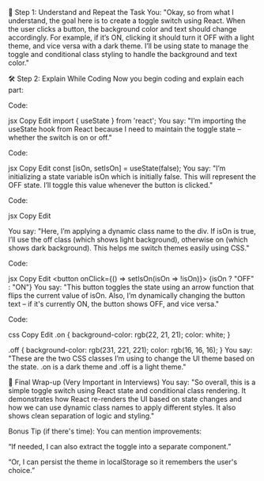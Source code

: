 🧠 Step 1: Understand and Repeat the Task
You:
"Okay, so from what I understand, the goal here is to create a toggle switch using React. When the user clicks a button, the background color and text should change accordingly. For example, if it’s ON, clicking it should turn it OFF with a light theme, and vice versa with a dark theme. I’ll be using state to manage the toggle and conditional class styling to handle the background and text color."

🛠️ Step 2: Explain While Coding
Now you begin coding and explain each part:

Code:

jsx
Copy
Edit
import { useState } from 'react';
You say:
"I’m importing the useState hook from React because I need to maintain the toggle state – whether the switch is on or off."

Code:

jsx
Copy
Edit
const [isOn, setIsOn] = useState(false);
You say:
"I’m initializing a state variable isOn which is initially false. This will represent the OFF state. I’ll toggle this value whenever the button is clicked."

Code:

jsx
Copy
Edit
<div className={isOn ? "off" : "on"}>
You say:
"Here, I’m applying a dynamic class name to the div. If isOn is true, I’ll use the off class (which shows light background), otherwise on (which shows dark background). This helps me switch themes easily using CSS."

Code:

jsx
Copy
Edit
<button onClick={() => setIsOn(isOn => !isOn)}>
  {isOn ? "OFF" : "ON"}
</button>
You say:
"This button toggles the state using an arrow function that flips the current value of isOn. Also, I’m dynamically changing the button text – if it's currently ON, the button shows OFF, and vice versa."

Code:

css
Copy
Edit
.on {
  background-color: rgb(22, 21, 21);
  color: white;
}

.off {
  background-color: rgb(231, 221, 221);
  color: rgb(16, 16, 16);
}
You say:
"These are the two CSS classes I’m using to change the UI theme based on the state. .on is a dark theme and .off is a light theme."

🎯 Final Wrap-up (Very Important in Interviews)
You say:
"So overall, this is a simple toggle switch using React state and conditional class rendering. It demonstrates how React re-renders the UI based on state changes and how we can use dynamic class names to apply different styles. It also shows clean separation of logic and styling."

Bonus Tip (if there's time):
You can mention improvements:

“If needed, I can also extract the toggle into a separate component.”

“Or, I can persist the theme in localStorage so it remembers the user's choice.”

